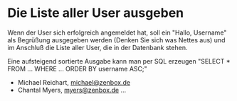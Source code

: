 # Die Liste aller User ausgeben

Wenn der User sich erfolgreich angemeldet hat, soll ein "Hallo, Username" als Begrüßung ausgegeben werden (Denken Sie sich was Nettes aus) und im Anschluß die Liste aller User, die in der Datenbank stehen.

Eine aufsteigend sortierte Ausgabe kann man per SQL erzeugen "SELECT * FROM ... WHERE ... ORDER BY username ASC;"

- Michael Reichart, michael@zenbox.de
- Chantal Myers, myers@zenbox.de
...
